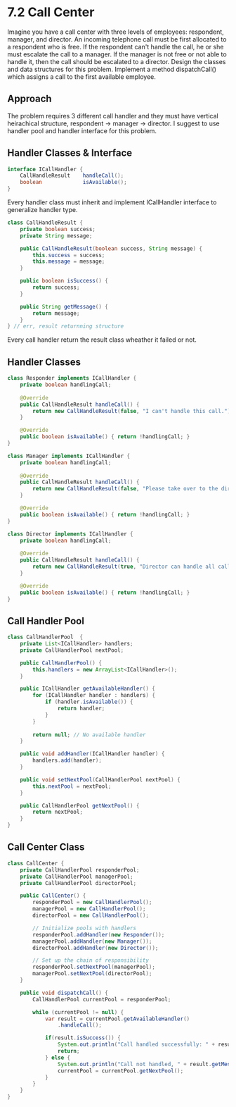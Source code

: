 # 7.2 Call Center

Imagine you have a call center with three levels of employees: respondent, manager, and director. An incoming telephone call must be first allocated to a respondent who is free. If the respondent can't handle the call, he or she must escalate the call to a manager. If the manager is not free or not able to handle it, then the call should be escalated to a director. Design the classes and data structures for this problem. Implement a method dispatchCall() which assigns a call to the first available employee.

## Approach

The problem requires 3 different call handler and they must have vertical heirachical structure, respondent -> manager -> director. I suggest to use handler pool and handler interface for this problem.

## Handler Classes & Interface

```java
interface ICallHandler {
    CallHandleResult    handleCall();
    boolean             isAvailable();
}
```

Every handler class must inherit and implement ICallHandler interface to generalize handler type.

```java
class CallHandleResult {
    private boolean success;
    private String message;

    public CallHandleResult(boolean success, String message) {
        this.success = success;
        this.message = message;
    }

    public boolean isSuccess() {
        return success;
    }

    public String getMessage() {
        return message;
    }
} // err, result returnning structure
```

Every call handler return the result class wheather it failed or not.

## Handler Classes

```java
class Responder implements ICallHandler {
    private boolean handlingCall;
    
    @Override
    public CallHandleResult handleCall() {
        return new CallHandleResult(false, "I can't handle this call.");
    }

    @Override
    public boolean isAvailable() { return !handlingCall; }
}

class Manager implements ICallHandler {
    private boolean handlingCall;
    
    @Override
    public CallHandleResult handleCall() {
        return new CallHandleResult(false, "Please take over to the director.");
    }

    @Override
    public boolean isAvailable() { return !handlingCall; }
}

class Director implements ICallHandler {
    private boolean handlingCall;
    
    @Override
    public CallHandleResult handleCall() {
        return new CallHandleResult(true, "Director can handle all calls.");
    }

    @Override
    public boolean isAvailable() { return !handlingCall; }
}
```

## Call Handler Pool

```java
class CallHandlerPool  {
    private List<ICallHandler> handlers;
    private CallHandlerPool nextPool;

    public CallHandlerPool() {
        this.handlers = new ArrayList<ICallHandler>();
    }

    public ICallHandler getAvailableHandler() {
        for (ICallHandler handler : handlers) {
            if (handler.isAvailable()) {
                return handler;
            }
        }
        
        return null; // No available handler
    }

    public void addHandler(ICallHandler handler) {
        handlers.add(handler);
    }

    public void setNextPool(CallHandlerPool nextPool) {
        this.nextPool = nextPool;
    }

    public CallHandlerPool getNextPool() {
        return nextPool;
    }
}
```

## Call Center Class

```java
class CallCenter {
    private CallHandlerPool responderPool;
    private CallHandlerPool managerPool;
    private CallHandlerPool directorPool;

    public CallCenter() {
        responderPool = new CallHandlerPool();
        managerPool = new CallHandlerPool();
        directorPool = new CallHandlerPool();

        // Initialize pools with handlers
        responderPool.addHandler(new Responder());
        managerPool.addHandler(new Manager());
        directorPool.addHandler(new Director());

        // Set up the chain of responsibility
        responderPool.setNextPool(managerPool);
        managerPool.setNextPool(directorPool);
    }

    public void dispatchCall() {
        CallHandlerPool currentPool = responderPool;

        while (currentPool != null) {
            var result = currentPool.getAvailableHandler()
                .handleCall();

            if(result.isSuccess()) {
                System.out.println("Call handled successfully: " + result.getMessage());
                return;
            } else {
                System.out.println("Call not handled, " + result.getMessage());
                currentPool = currentPool.getNextPool();
            }
        }
    }
}
```